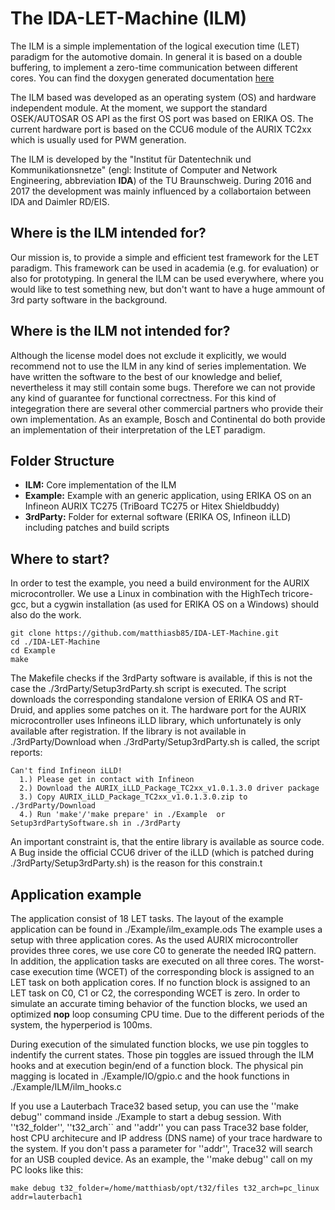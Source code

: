 # The IDA-LET-Machine (ILM)
The ILM is a simple implementation of the logical execution time (LET) paradigm for the automotive domain.
In general it is based on a double buffering, to implement a zero-time communication between different cores.
You can find the doxygen generated documentation [here](https://matthiasb85.github.io/IDA-LET-Machine/files.html "ILM documentation")

The ILM based was developed as an operating system (OS) and hardware independent module.
At the moment, we support the standard OSEK/AUTOSAR OS API as the first OS port was based on ERIKA OS.
The current hardware port is based on the CCU6 module of the AURIX TC2xx which is usually used for PWM generation.

The ILM is developed by the "Institut für Datentechnik und Kommunikationsnetze" (engl: Institute of Computer and
Network Engineering, abbreviation **IDA**) of the TU Braunschweig.
During 2016 and 2017 the development was mainly influenced by a collabortaion between IDA and Daimler RD/EIS.

## Where is the ILM intended for?
Our mission is, to provide a simple and efficient test framework for the LET paradigm.
This framework can be used in academia (e.g. for evaluation) or also for prototyping.
In general the ILM can be used everywhere, where you would like to test something new, but don't want to have a huge ammount of 3rd party software in the background.   

## Where is the ILM not intended for?
Although the license model does not exclude it explicitly, we would recommend not to use the ILM in any kind of series implementation.
We have written the software to the best of our knowledge and belief, nevertheless it may still contain some bugs.
Therefore we can not provide any kind of guarantee for functional correctness.
For this kind of integegration there are several other commercial partners who provide their own implementation.
As an example, Bosch and Continental do both provide an implementation of their interpretation of the LET paradigm. 

## Folder Structure
* **ILM:** Core implementation of the ILM
* **Example:** Example with an generic application, using ERIKA OS on an Infineon AURIX TC275 (TriBoard TC275 or Hitex Shieldbuddy)
* **3rdParty:** Folder for external software (ERIKA OS, Infineon iLLD) including patches and build scripts 

## Where to start?
In order to test the example, you need a build environment for the AURIX microcontroller.
We use a Linux in combination with the HighTech tricore-gcc, but a cygwin installation (as used for ERIKA OS on a Windows) should also do the work.

```
git clone https://github.com/matthiasb85/IDA-LET-Machine.git
cd ./IDA-LET-Machine
cd Example
make
```
The Makefile checks if the 3rdParty software is available, if this is not the case the ./3rdParty/Setup3rdParty.sh script is executed.
The script downloads the corresponding standalone version of ERIKA OS and RT-Druid, and applies some patches on it. 
The hardware port for the AURIX microcontroller uses Infineons iLLD library, which unfortunately is only available after registration.
If the library is not available in ./3rdParty/Download when ./3rdParty/Setup3rdParty.sh is called, the script reports:

```
Can't find Infineon iLLD!
  1.) Please get in contact with Infineon
  2.) Download the AURIX_iLLD_Package_TC2xx_v1.0.1.3.0 driver package
  3.) Copy AURIX_iLLD_Package_TC2xx_v1.0.1.3.0.zip to ./3rdParty/Download
  4.) Run 'make'/'make prepare' in ./Example  or Setup3rdPartySoftware.sh in ./3rdParty
```
An important constraint is, that the entire library is available as source code. 
A Bug inside the official CCU6 driver of the iLLD (which is patched during ./3rdParty/Setup3rdParty.sh) is the reason for this constrain.t

## Application example
The application consist of 18 LET tasks.
The layout of the example application can be found in ./Example/ilm_example.ods
The example uses a setup with three application cores.
As the used AURIX microcontroller provides three cores, we use core C0 to generate the needed IRQ pattern.
In addition, the application tasks are executed on all three cores.
The worst-case execution time (WCET) of the corresponding block is assigned to an LET task on both application cores. 
If no function block is assigned to an LET task on C0, C1 or C2, the corresponding WCET is zero. 
In order to simulate an accurate timing behavior of the function blocks, we used an optimized **nop** loop consuming CPU time.
Due to the different periods of the system, the hyperperiod is 100ms.

During execution of the simulated function blocks, we use pin toggles to indentify the current states.
Those pin toggles are issued through the ILM hooks and at execution begin/end of a function block.
The physical pin magging is located in ./Example/IO/gpio.c and the hook functions in ./Example/ILM/ilm_hooks.c

If you use a Lauterbach Trace32 based setup, you can use the ''make debug'' command inside ./Example to start a debug session.
With ''t32_folder'', ''t32_arch`` and ''addr'' you can pass Trace32 base folder, host CPU architecure and IP address (DNS name) of your trace hardware to the system.
If you don't pass a parameter for ''addr'', Trace32 will search for an USB coupled device.
As an example, the ''make debug'' call on my PC looks like this:
```
make debug t32_folder=/home/matthiasb/opt/t32/files t32_arch=pc_linux addr=lauterbach1
```